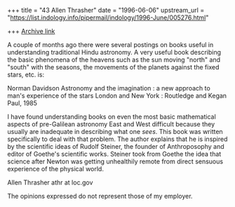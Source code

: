 +++
title = "43 Allen Thrasher"
date = "1996-06-06"
upstream_url = "https://list.indology.info/pipermail/indology/1996-June/005276.html"

+++
[Archive link](https://list.indology.info/pipermail/indology/1996-June/005276.html)

A couple of months ago there were several postings on books useful in
understanding traditional Hindu astronomy.  A very useful book describing
the basic phenomena of the heavens such as the sun moving "north" and
"south" with the seasons, the movements of the planets against the fixed
stars, etc. is:

Norman Davidson
Astronomy and the imagination : a new approach to man's experience of the
stars
London and New York : Routledge and Kegan Paul, 1985

I have found understanding books on even the most basic mathematical
aspects of pre-Galilean astronomy East and West difficult because they
usually are inadequate in describing what one _sees_.  This book was
written specifically to deal with that problem.  The author explains that
he is inspired by the scientific ideas of Rudolf Steiner, the founder of
Anthroposophy and editor of Goethe's scientific works.  Steiner took from
Goethe the idea that science after Newton was getting unhealthily remote
from direct sensuous experience of the physical world.



Allen Thrasher
athr at loc.gov

The opinions expressed do not represent those of my employer.






